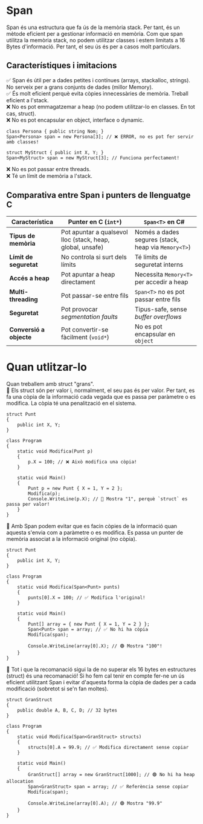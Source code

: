 # Span
Span és una estructura que fa ús de la memòria stack. Per tant, és un mètode eficient per a gestionar informació en memòria. Com que span utilitza la memòria stack, no podem utilitzar classes i estem limitats a 16 Bytes d'informació. Per tant, el seu ús és per a casos molt particulars.
## Característiques i imitacions
✅ Span<T> és útil per a dades petites i contínues (arrays, stackalloc, strings). No serveix per a grans conjunts de dades (millor Memory<T>).  
✅ És molt eficient perquè evita còpies innecessàries de memòria. Treball eficient a l'stack.  
❌ No es pot emmagatzemar a heap (no podem utilitzar-lo en classes. En tot cas, struct).  
❌ No es pot encapsular en object, interface o dynamic.  
```CSharp
class Persona { public string Nom; }
Span<Persona> span = new Persona[3]; // ❌ ERROR, no es pot fer servir amb classes!
```
```CSharp
struct MyStruct { public int X, Y; }
Span<MyStruct> span = new MyStruct[3]; // Funciona perfectament!
```
❌ No es pot passar entre threads.  
❌ Té un límit de memòria a l'stack.  
## Comparativa entre Span<T> i punters de llenguatge C
| Característica          | Punter en C (`int*`) | `Span<T>` en C# |
|------------------------|----------------------|-----------------|
| **Tipus de memòria** | Pot apuntar a qualsevol lloc (stack, heap, global, unsafe) | Només a dades segures (stack, heap via `Memory<T>`) |
| **Límit de seguretat** | No controla si surt dels límits | Té límits de seguretat interns |
| **Accés a heap** | Pot apuntar a heap directament | Necessita `Memory<T>` per accedir a heap |
| **Multi-threading** | Pot passar-se entre fils | `Span<T>` no es pot passar entre fils |
| **Seguretat** | Pot provocar *segmentation faults* | Tipus-safe, sense *buffer overflows* |
| **Conversió a objecte** | Pot convertir-se fàcilment (`void*`) | No es pot encapsular en `object` |
# Quan utlitzar-lo
Quan treballem amb struct "grans".  
🔹 Els struct són per valor i, normalment, el seu pas és per valor. Per tant, es fa una còpia de la informació cada vegada que es passa per paràmetre o es modifica. La còpia té una penalització en el sistema.  
```CSharp
struct Punt
{
    public int X, Y;
}

class Program
{
    static void Modifica(Punt p)
    {
        p.X = 100; // ❌ Això modifica una còpia!
    }

    static void Main()
    {
        Punt p = new Punt { X = 1, Y = 2 };
        Modifica(p);
        Console.WriteLine(p.X); // 🔴 Mostra "1", perquè `struct` es passa per valor!
    }
}
```
🔹 Amb Span<T> podem evitar que es facin còpies de la informació quan aquesta s'envia com a paràmetre o es modifica. Es passa un punter de memòria associat a la informació original (no còpia).    
```CSharp
struct Punt
{
    public int X, Y;
}

class Program
{
    static void Modifica(Span<Punt> punts)
    {
        punts[0].X = 100; // ✅ Modifica l'original!
    }

    static void Main()
    {
        Punt[] array = { new Punt { X = 1, Y = 2 } };
        Span<Punt> span = array; // ✅ No hi ha còpia
        Modifica(span);

        Console.WriteLine(array[0].X); // 🟢 Mostra "100"!
    }
}
```
🔹 Tot i que la recomanació sigui la de no superar els 16 bytes en estructures (struct) és una recomanació! Si ho fem cal tenir en compte fer-ne un ús eficient utilitzant Span i evitar d'aquesta forma la còpia de dades per a cada modificació (sobretot si se'n fan moltes).
```CSharp
struct GranStruct
{
    public double A, B, C, D; // 32 bytes
}

class Program
{
    static void Modifica(Span<GranStruct> structs)
    {
        structs[0].A = 99.9; // ✅ Modifica directament sense copiar
    }

    static void Main()
    {
        GranStruct[] array = new GranStruct[1000]; // 🟢 No hi ha heap allocation
        Span<GranStruct> span = array; // ✅ Referència sense copiar
        Modifica(span);

        Console.WriteLine(array[0].A); // 🟢 Mostra "99.9"
    }
}
```
